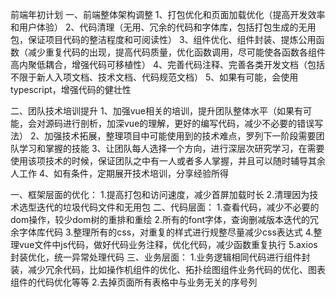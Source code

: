 前端年初计划
一、前端整体架构调整
1、打包优化和页面加载优化（提高开发效率和用户体验）
2、代码清理（无用、冗余的代码和字体库，包括打包生成的无用包，保证项目代码的整洁程度和可阅读性）
3、组件优化、组件封装、提炼公用函数（减少重复代码的出现，提高代码质量，优化函数调用，尽可能使各函数各组件高内聚低耦合，增强代码可移植性）
4、完善代码注释、完善各类开发文档（包括不限于新人入项文档、技术文档、代码规范文档）
5、如果有可能，会使用typescript，增强代码的健壮性

二、团队技术培训提升
1、加强vue相关的培训，提升团队整体水平（如果有可能，会对源码进行剖析，加深vue的理解，更好的编写代码，减少不必要的错误写法）
2、加强技术拓展，整理项目中可能使用到的技术难点，罗列下一阶段需要团队学习和掌握的技能
3、让团队每人选择一个方向，进行深层次研究学习，在需要使用该项技术的时候，保证团队之中有一人或者多人掌握，并且可以随时辅导其余人工作
4、如有条件，定期展开技术培训，分享经验所得




一、框架层面的优化：
1.提高打包和访问速度，减少首屏加载时长
2.清理因为技术选型迭代的垃圾代码文件和无用包
二、代码层面：
1.查看代码，减少不必要的dom操作，较少dom树的重排和重绘
2.所有的font字体，查询删减版本迭代的冗余字体库代码
3.整理所有的css，对重复的样式进行规整尽量减少css表达式
4.整理vue文件中js代码，做好代码业务注释，优化代码，减少函数重复执行
5.axios封装优化，统一异常处理代码
三、业务层面：
1.业务逻辑相同代码进行组件封装，减少冗余代码，比如操作机组件的优化、拓扑绘图组件业务代码的优化、图表组件的代码优化等等
2.去掉页面所有表格中与业务无关的序号列